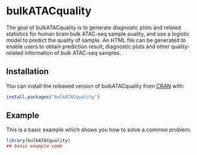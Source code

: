 
# bulkATACquality

<!-- badges: start -->
<!-- badges: end -->

The goal of bulkATACquality is to generate diagnostic plots and related statistics for human brain bulk ATAC-seq sample auality, and use a logistic model to predict the quality of sample. An HTML file can be generated to enable users to obtain prediction result, diagnostic plots and other quality-related information of bulk ATAC-seq samples.


## Installation

You can install the released version of bulkATACquality from [CRAN](https://CRAN.R-project.org) with:

``` r
install.packages("bulkATACquality")
```

## Example

This is a basic example which shows you how to solve a common problem:

``` r
library(bulkATACquality)
## basic example code
```

